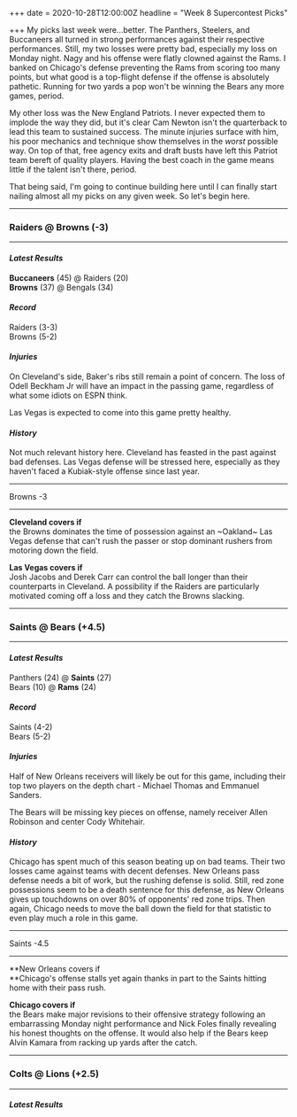 +++
date = 2020-10-28T12:00:00Z
headline = "Week 8 Supercontest Picks"

+++
My picks last week were...better. The Panthers, Steelers, and Buccaneers all turned in strong performances against their respective performances. Still, my two losses were pretty bad, especially my loss on Monday night. Nagy and his offense were flatly clowned against the Rams. I banked on Chicago's defense preventing the Rams from scoring too many points, but what good is a top-flight defense if the offense is absolutely pathetic. Running for two yards a pop won't be winning the Bears any more games, period.

My other loss was the New England Patriots. I never expected them to implode the way they did, but it's clear Cam Newton isn't the quarterback to lead this team to sustained success. The minute injuries surface with him, his poor mechanics and technique show themselves in the _worst_ possible way. On top of that, free agency exits and draft busts have left this Patriot team bereft of quality players. Having the best coach in the game means little if the talent isn't there, period.

That being said, I'm going to continue building here until I can finally start nailing almost all my picks on any given week. So let's begin here.

***

### Raiders @ Browns (-3)

***

#### _Latest Results_

**Buccaneers** (45) @ Raiders (20)  
**Browns** (37) @ Bengals (34)

#### _Record_

Raiders (3-3)  
Browns (5-2)

#### _Injuries_

On Cleveland's side, Baker's ribs still remain a point of concern. The loss of Odell Beckham Jr will have an impact in the passing game, regardless of what some idiots on ESPN think.

Las Vegas is expected to come into this game pretty healthy.

#### _History_

Not much relevant history here. Cleveland has feasted in the past against bad defenses. Las Vegas defense will be stressed here, especially as they haven't faced a Kubiak-style offense since last year.

***

Browns -3

***

**Cleveland covers if**  
the Browns dominates the time of possession against an \~Oakland\~ Las Vegas defense that can't rush the passer or stop dominant rushers from motoring down the field.

**Las Vegas covers if**  
Josh Jacobs and Derek Carr can control the ball longer than their counterparts in Cleveland. A possibility if the Raiders are particularly motivated coming off a loss and they catch the Browns slacking.

***

### Saints @ Bears (+4.5)

***

#### _Latest Results_

Panthers (24) @ **Saints** (27)  
Bears (10) @ **Rams** (24)

#### _Record_

Saints (4-2)  
Bears (5-2)

#### _Injuries_

Half of New Orleans receivers will likely be out for this game, including their top two players on the depth chart - Michael Thomas and Emmanuel Sanders.

The Bears will be missing key pieces on offense, namely receiver Allen Robinson and center Cody Whitehair.

#### _History_

Chicago has spent much of this season beating up on bad teams. Their two losses came against teams with decent defenses. New Orleans pass defense needs a bit of work, but the rushing defense is solid. Still, red zone possessions seem to be a death sentence for this defense, as New Orleans gives up touchdowns on over 80% of opponents' red zone trips. Then again, Chicago needs to move the ball down the field for that statistic to even play much a role in this game.

***

Saints -4.5

***

**New Orleans covers if  
**Chicago's offense stalls yet again thanks in part to the Saints hitting home with their pass rush.

**Chicago covers if**  
the Bears make major revisions to their offensive strategy following an embarrassing Monday night performance and Nick Foles finally revealing his honest thoughts on the offense. It would also help if the Bears keep Alvin Kamara from racking up yards after the catch.

***

### Colts @ Lions (+2.5)

***

#### _Latest Results_